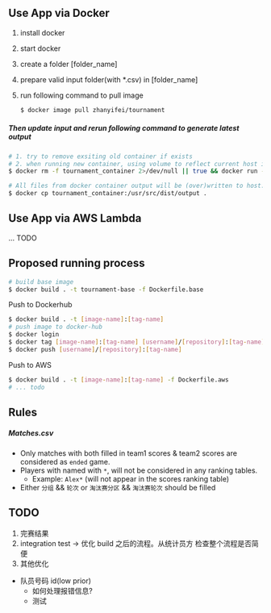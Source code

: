 ## Use App via Docker

1. install docker

2. start docker

3. create a folder [folder_name]

4. prepare valid input folder(with \*.csv) in [folder_name]

5. run following command to pull image

   ```bash
   $ docker image pull zhanyifei/tournament
   ```

##### Then update input and rerun following command to generate latest output

```bash
# 1. try to remove exsiting old container if exists
# 2. when running new container, using volume to reflect current host input to docker container input folder
$ docker rm -f tournament_container 2>/dev/null || true && docker run -v ./input:/usr/src/dist/input --name tournament_container zhanyifei/tournament

# All files from docker container output will be (over)written to host:output in current directory
$ docker cp tournament_container:/usr/src/dist/output .
```

## Use App via AWS Lambda

... TODO

## Proposed running process

```bash
# build base image
$ docker build . -t tournament-base -f Dockerfile.base
```

Push to Dockerhub

```bash
$ docker build . -t [image-name]:[tag-name]
# push image to docker-hub
$ docker login
$ docker tag [image-name]:[tag-name] [username]/[repository]:[tag-name]
$ docker push [username]/[repository]:[tag-name]
```

Push to AWS

```bash
$ docker build . -t [image-name]:[tag-name] -f Dockerfile.aws
# ... todo
```

## Rules

##### Matches.csv

- Only matches with both filled in team1 scores & team2 scores are considered as `ended` game.
- Players with named with `*`, will not be considered in any ranking tables.
  - Example: `Alex*` (will not appear in the scores ranking table)
- Either `分组` && `轮次` or `淘汰赛分区` && `淘汰赛轮次` should be filled

## TODO

1. 完赛结果
2. integration test -> 优化 build 之后的流程。从统计员方 检查整个流程是否简便
3. 其他优化

- 队员号码 id(low prior)
  - 如何处理报错信息?
  - 测试
